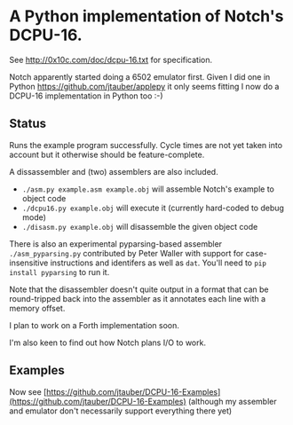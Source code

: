 # A Python implementation of Notch's DCPU-16.

See http://0x10c.com/doc/dcpu-16.txt for specification.

Notch apparently started doing a 6502 emulator first. Given I did one in
Python <https://github.com/jtauber/applepy> it only seems fitting I now
do a DCPU-16 implementation in Python too :-)


## Status

Runs the example program successfully. Cycle times are not yet taken
into account but it otherwise should be feature-complete.

A dissassembler and (two) assemblers are also included.

* `./asm.py example.asm example.obj` will assemble Notch's example to object code
* `./dcpu16.py example.obj` will execute it (currently hard-coded to debug mode)
* `./disasm.py example.obj` will disassemble the given object code

There is also an experimental pyparsing-based assembler `./asm_pyparsing.py`
contributed by Peter Waller with support for case-insensitive instructions and
identifers as well as `dat`. You'll need to `pip install pyparsing` to run it.

Note that the disassembler doesn't quite output in a format that can be
round-tripped back into the assembler as it annotates each line with a
memory offset.

I plan to work on a Forth implementation soon.

I'm also keen to find out how Notch plans I/O to work.


## Examples

Now see [https://github.com/jtauber/DCPU-16-Examples](https://github.com/jtauber/DCPU-16-Examples) (although my assembler and
emulator don't necessarily support everything there yet)